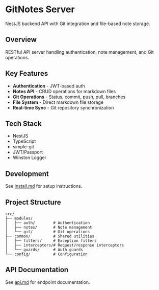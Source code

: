 # GitNotes Server

NestJS backend API with Git integration and file-based note storage.

## Overview

RESTful API server handling authentication, note management, and Git operations.

## Key Features

- **Authentication** - JWT-based auth
- **Notes API** - CRUD operations for markdown files
- **Git Operations** - Status, commit, push, pull, branches
- **File System** - Direct markdown file storage
- **Real-time Sync** - Git repository synchronization

## Tech Stack

- NestJS
- TypeScript
- simple-git
- JWT/Passport
- Winston Logger

## Development

See [install.md](../install.md) for setup instructions.

## Project Structure

```
src/
├── modules/
│   ├── auth/        # Authentication
│   ├── notes/       # Note management
│   └── git/         # Git operations
├── common/          # Shared utilities
│   ├── filters/     # Exception filters
│   ├── interceptors/# Request/response interceptors
│   └── guards/      # Auth guards
└── config/          # Configuration
```

## API Documentation

See [api.md](./api.md) for endpoint documentation.
